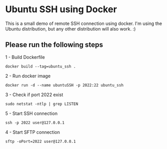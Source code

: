 # Ubuntu SSH using Docker

This is a small demo of remote SSH connection using docker.
I'm using the Ubuntu distribution, but any other distribution will also work. :)

## Please run the following steps


1 - Build Dockerfile
```
docker build --tag=ubuntu_ssh .
```

2 - Run docker image
```
docker run -d --name ubuntuSSH -p 2022:22 ubuntu_ssh
```

3 - Check if port 2022 exist
```
sudo netstat -ntlp | grep LISTEN
```

5 - Start SSH connection
```
ssh -p 2022 user@127.0.0.1
```


4 - Start SFTP connection
```
sftp -oPort=2022 user@127.0.0.1
```
